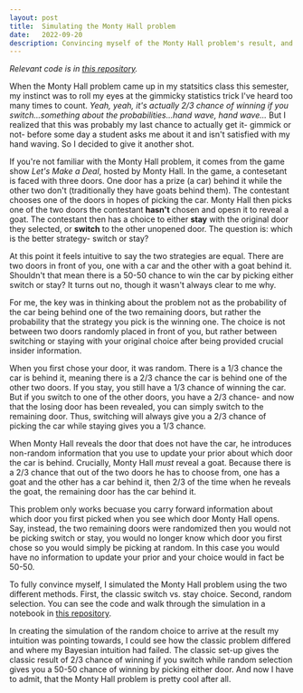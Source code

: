 ```yaml
---
layout: post
title:  Simulating the Monty Hall problem
date:   2022-09-20
description: Convincing myself of the Monty Hall problem's result, and understanding where my intuition went wrong.
---
```

<em>Relevant code is in [this repository](https://github.com/alison-campion/monty-hall-sim).</em>

When the Monty Hall problem came up in my statsitics class this semester, my instinct was to roll my eyes at the gimmicky statistics trick I've heard too many times to count. <em>Yeah, yeah, it's actually 2/3 chance of winning if you switch...something about the probabilities...hand wave, hand wave...</em> But I realized that this was probably my last chance to actually get it- gimmick or not- before some day a student asks me about it and isn't satisfied with my hand waving. So I decided to give it another shot.

If you're not familiar with the Monty Hall problem, it comes from the game show <em>Let's Make a Deal</em>, hosted by Monty Hall. In the game, a contesetant is faced with three doors. One door has a prize (a car) behind it while the other two don't (traditionally they have goats behind them). The contestant chooses one of the doors in hopes of picking the car. Monty Hall then picks one of the two doors the contestant __hasn't__ chosen and opesn it to reveal a goat. The contestant then has a choice to either __stay__ with the original door they selected, or __switch__ to the other unopened door. The question is: which is the better strategy- switch or stay? 

At this point it feels intuitive to say the two strategies are equal. There are two doors in front of you, one with a car and the other with a goat behind it. Shouldn't that mean there is a 50-50 chance to win the car by picking either switch or stay? It turns out no, though it wasn't always clear to me why.

For me, the key was in thinking about the problem not as the probability of the car being behind one of the two remaining doors, but rather the probability that the strategy you pick is the winning one. The choice is not between two doors randomly placed in front of you, but rather between switching or staying with your original choice after being provided crucial insider information.

When you first chose your door, it was random. There is a 1/3 chance the car is behind it, meaning there is a 2/3 chance the car is behind one of the other two doors. If you stay, you still have a 1/3 chance of winning the car. But if you switch to one of the other doors, you have a 2/3 chance- and now that the losing door has been revealed, you can simply switch to the remaining door. Thus, switching will always give you a 2/3 chance of picking the car while staying gives you a 1/3 chance.

When Monty Hall reveals the door that does not have the car, he introduces non-random information that you use to update your prior about which door the car is behind. Crucially, Monty Hall <em>must</em> reveal a goat. Because there is a 2/3 chance that out of the two doors he has to choose from, one has a goat and the other has a car behind it, then 2/3 of the time when he reveals the goat, the remaining door has the car behind it.

This problem only works becuase you carry forward information about which door you first picked when you see which door Monty Hall opens. Say, instead, the two remaining doors were randomized then you would not be picking switch or stay, you would no longer know which door you first chose so you would simply be picking at random. In this case you would have no information to update your prior and your choice would in fact be 50-50.

To fully convince myself, I simulated the Monty Hall problem using the two different methods. First, the classic switch vs. stay choice. Second, random selection. You can see the code and walk through the simulation in a notebook in [this repository](https://github.com/alison-campion/monty-hall-sim). 

In creating the simulation of the random choice to arrive at the result my intuition was pointing towards, I could see how the classic problem differed and where my Bayesian intuition had failed. The classic set-up gives the classic result of 2/3 chance of winning if you switch while random selection gives you a 50-50 chance of winning by picking either door. And now I have to admit, that the Monty Hall problem is pretty cool after all.
